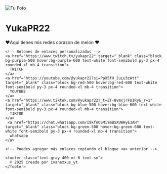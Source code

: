 <!DOCTYPE html>
<html lang="es">
<head>
  <meta charset="UTF-8">
  <meta name="viewport" content="width=device-width, initial-scale=1">
  <title>Mis Enlaces</title>
  <script src="https://cdn.tailwindcss.com"></script>
</head>
<body class="bg-gray-100 flex items-center justify-center min-h-screen">
  <div class="bg-white p-8 rounded-2xl shadow-lg w-full max-w-md text-center">
    <img src="c:\Users\Usuario\Pictures\Saved Pictures\IMG-20250531-WA0151.jpg" alt="Tu Foto" class="mx-auto rounded-full mb-4 w-24 h-24">
    <h1 class="text-2xl font-bold mb-2">YukaPR22</h1>
    <p class="text-gray-500 mb-6">❤Aqui tienes mis redes corazon de melon ❤</p>

    <!-- Botones de enlaces personalizados -->
    <a href="https://www.twitch.tv/yukapr22" target="_blank" class="block bg-purple-500 hover:bg-purple-600 text-white font-semibold py-3 px-4 rounded-xl mb-4 transition">
      TWITCH
    </a>
    <a href="https://youtube.com/@yukapr22?si=PpX5fH_2uLu3zAtt" target="_blank" class="block bg-red-500 hover:bg-red-600 text-white font-semibold py-3 px-4 rounded-xl mb-4 transition">
      YOUTUBE
    </a>
    <a href="https://www.tiktok.com/@yukapr22?_t=ZT-8vmxjrFUIRy&_r=1" target="_blank" class="block bg-blue-500 hover:bg-blue-600 text-white font-semibold py-3 px-4 rounded-xl mb-4 transition">
      TIKTOK
    </a>
     <a href="https://chat.whatsapp.com/I9kfnOSMiYmBSXUWHyE3AH" target="_blank" class="block bg-green-500 hover:bg-green-600 text-white font-semibold py-3 px-4 rounded-xl mb-4 transition">
      whatsapp
    </a>

    <!-- Puedes agregar más enlaces copiando el bloque <a> anterior -->

    <footer class="text-gray-400 mt-6 text-sm">
      © 2025 Creado por ivanexxus_yt
    </footer>
  </div>
</body>
</html>

